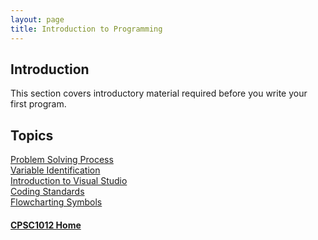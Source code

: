 ```yaml
---
layout: page
title: Introduction to Programming
---
```


## Introduction
This section covers introductory material required before you write your first program.

## Topics
[Problem Solving Process](problem-solving.md)<br>
[Variable Identification](variables.md)<br>
[Introduction to Visual Studio](visual-studio.md)<br>
[Coding Standards](coding-standards.md)<br>
[Flowcharting Symbols](flowchart-symbols.md)


#### [CPSC1012 Home](../)
